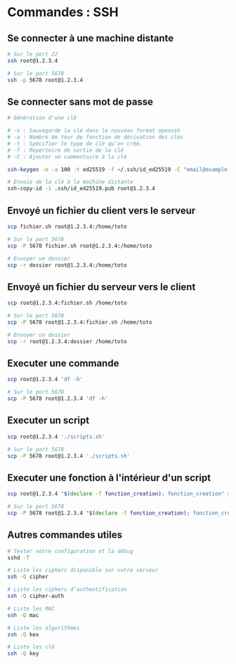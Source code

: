 # Commandes : SSH

## Se connecter à une machine distante
```bash
# Sur le port 22
ssh root@1.2.3.4

# Sur le port 5678
ssh -p 5678 root@1.2.3.4
```

## Se connecter sans mot de passe
```bash
# Génération d'une clé

# -o : Sauvegarde la clé dans le nouveau format openssh
# -a : Nombre de tour de fonction de dérivation des clés
# -t : Spécifier le type de clé qu’on créé.
# -f : Répertoire de sortie de la clé
# -C : Ajouter un commentaire à la clé

ssh-keygen -o -a 100 -t ed25519 -f ~/.ssh/id_ed25519 -C "email@example.com"

# Envoie de la clé à la machine distante
ssh-copy-id -i .ssh/id_ed25519.pub root@1.2.3.4
```

## Envoyé un fichier du client vers le serveur
```bash
scp fichier.sh root@1.2.3.4:/home/toto

# Sur le port 5678
scp -P 5678 fichier.sh root@1.2.3.4:/home/toto

# Envoyer un dossier
scp -r dossier root@1.2.3.4:/home/toto
```

## Envoyé un fichier du serveur vers le client
```bash
scp root@1.2.3.4:fichier.sh /home/toto

# Sur le port 5678
scp -P 5678 root@1.2.3.4:fichier.sh /home/toto

# Envoyer un dossier
scp -r root@1.2.3.4:dossier /home/toto
```

## Executer une commande
```bash
scp root@1.2.3.4 'df -h'

# Sur le port 5678
scp -P 5678 root@1.2.3.4 'df -h'
```

## Executer un script
```bash
scp root@1.2.3.4 './scripts.sh'

# Sur le port 5678
scp -P 5678 root@1.2.3.4 './scripts.sh'
```

## Executer une fonction à l'intérieur d'un script
```bash
scp root@1.2.3.4 "$(declare -f fonction_creation); fonction_creation" > /dev/null 2>&1

# Sur le port 5678
scp -P 5678 root@1.2.3.4 "$(declare -f fonction_creation); fonction_creation" > /dev/null 2>&1
```

## Autres commandes utiles
```bash
# Tester votre configuration et la débug
sshd -T

# Liste les ciphers disponible sur votre serveur
ssh -Q cipher

# Liste les ciphers d’authentification
ssh -Q cipher-auth

# Liste les MAC
ssh -Q mac

# Liste les algorithmes
ssh -Q kex

# Liste les clé
ssh -Q key
```